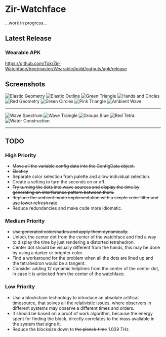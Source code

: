# Zir-Watchface
...work in progress...

## Latest Release

### Wearable APK
https://github.com/Tok/Zir-Watchface/tree/master/Wearable/build/outputs/apk/release

## Screenshots

![Elastic Geometry](https://raw.githubusercontent.com/Tok/Zir-Watchface/master/Screenshots/elastic_geometry.png "Elastic Geometry")
![Elastic Outline](https://raw.githubusercontent.com/Tok/Zir-Watchface/master/Screenshots/elastic_outline.png "Elastic Outline")
![Green Triangle](https://raw.githubusercontent.com/Tok/Zir-Watchface/master/Screenshots/green_triangle.png "Green Triangle")
![Hands and Circles](https://raw.githubusercontent.com/Tok/Zir-Watchface/master/Screenshots/hands_and_circles.png "Hands and Circles")
![Red Geometry](https://raw.githubusercontent.com/Tok/Zir-Watchface/master/Screenshots/red_geometry.png "Red Geometry")
![Green Circles](https://raw.githubusercontent.com/Tok/Zir-Watchface/master/Screenshots/green-circles.png "Green Circles")
![Pink Triangle](https://raw.githubusercontent.com/Tok/Zir-Watchface/master/Screenshots/pink-triangle.png "Pink Triangle")
![Ambient Wave](https://raw.githubusercontent.com/Tok/Zir-Watchface/master/Screenshots/ambient_wave.png "Ambient Wave")

---

![Wave Spectrum](https://raw.githubusercontent.com/Tok/Zir-Watchface/master/Screenshots/wave_spectrum.png "Wave Spectrum")
![Wave Traingle](https://raw.githubusercontent.com/Tok/Zir-Watchface/master/Screenshots/wave_triangle.png "Wave Traingle")
![Groups Blue](https://raw.githubusercontent.com/Tok/Zir-Watchface/master/Screenshots/groups_blue.png "Groups Blue")
![Red Tetra](https://raw.githubusercontent.com/Tok/Zir-Watchface/master/Screenshots/groups_red_tetra.png "Red Tetra")
![Water Construction](https://raw.githubusercontent.com/Tok/Zir-Watchface/master/Screenshots/water_construction.png "Water Construction")

---

## TODO

### High Priority
* ~~Move all the variable config data into the ConfigData object.~~
* ~~Elasticy~~
* Separate color selection from palette and allow individual selection.
* Create a setting to turn the seconds on or off.
* ~~Try turning the dots into wave sources and display the time by generating an interference pattern between them.~~
* ~~Replace the ambient mode implementation with a simple color filter and use lower refresh rate~~ 
* Reduce redundancies and make code more idiomatic.

### Medium Priority
* ~~Use generated colorshades and apply them dynamically.~~
* Unlock the center dot from the center of the watchface and find a way to display the time by just rendering a distorted tetrahedron.
* Center dot should be visually different from the hands, this may be done by using a darker or brighter color.
* Find a workaround for the problem when all the dots are lined up and the tetrahedron would be a tangent.
* Consider adding 12 dynamic helplines from the center of the center dot, in case it is unlocked from the center of the watchface.

### Low Priority
* Use a blockchain technology to introduce an absolute artifical timesource, that solves all the relativistic issues, where observers in different systems may observe a different times and orders.
* It should be based on a proof of work algorithm, because the energy spent for finding the block, directly correlates to the mass avaliable in the system that signs it.
* Reduce the blocksize down to ~~the planck-time~~ 1.039 THz.

